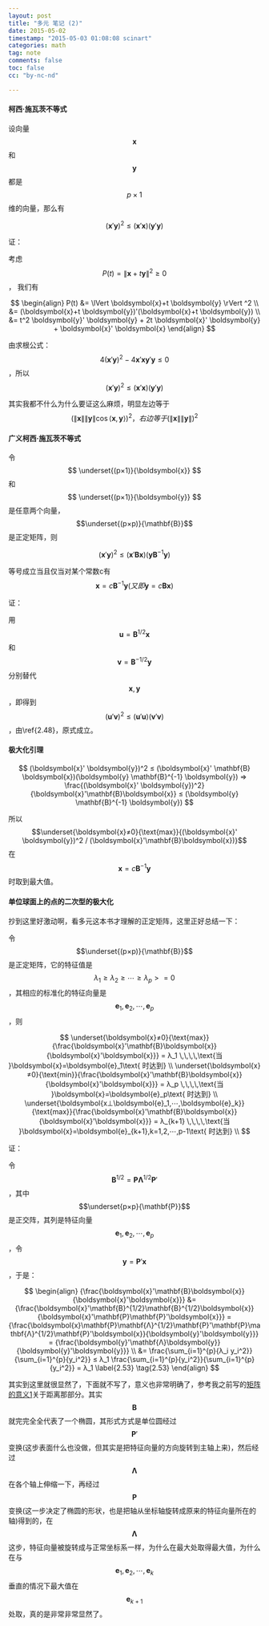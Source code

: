 ```yaml
---
layout: post
title: "多元 笔记 (2)"
date: 2015-05-02 
timestamp: "2015-05-03 01:08:08 scinart"
categories: math
tag: note
comments: false
toc: false
cc: "by-nc-nd"

---
```


#### 柯西·施瓦茨不等式

设向量$$\boldsymbol{x}$$和$$\boldsymbol{y}$$都是$$p×1$$维的向量，那么有

$$
(\boldsymbol{x}' \boldsymbol{y})^2 ≤ ( \boldsymbol{x}' \boldsymbol{x} ) ( \boldsymbol{y} ' \boldsymbol{y})
\label{2.48}
\tag{2.48}
$$

证：

考虑 $$ P(t) = \lVert \boldsymbol{x}+t \boldsymbol{y} \rVert ^2 ≥ 0 $$ ， 我们有

$$
\begin{align}
P(t) &= \lVert \boldsymbol{x}+t \boldsymbol{y} \rVert ^2 \\
     &= (\boldsymbol{x}+t \boldsymbol{y})'(\boldsymbol{x}+t \boldsymbol{y}) \\
     &= t^2 \boldsymbol{y}' \boldsymbol{y} + 2t \boldsymbol{x}' \boldsymbol{y} + \boldsymbol{x}' \boldsymbol{x}
\end{align}
$$

由求根公式：$$ 4 (\boldsymbol{x}' \boldsymbol{y})^2 - 4 \boldsymbol{x}' \boldsymbol{x} \boldsymbol{y}' \boldsymbol{y} ≤ 0 $$，所以 $$ (\boldsymbol{x}' \boldsymbol{y})^2 ≤ ( \boldsymbol{x}' \boldsymbol{x} ) ( \boldsymbol{y} ' \boldsymbol{y}) $$

其实我都不什么为什么要证这么麻烦，明显左边等于$$( \lVert \boldsymbol{x} \rVert \lVert \boldsymbol{y} \rVert \cos \langle \boldsymbol{x}, \boldsymbol{y}\rangle)^2，右边等于(\lVert \boldsymbol{x} \rVert \lVert \boldsymbol{y} \rVert)^2$$

#### 广义柯西·施瓦茨不等式

令 $$ \underset{(p×1)}{\boldsymbol{x}} $$ 和 $$ \underset{(p×1)}{\boldsymbol{y}} $$ 是任意两个向量，$$\underset{(p×p)}{\mathbf{B}}$$ 是正定矩阵，则

$$
(\boldsymbol{x}' \boldsymbol{y})^2 ≤ (\boldsymbol{x}' \mathbf{B} \boldsymbol{x})(\boldsymbol{y} \mathbf{B}^{-1} \boldsymbol{y})
\label{2.49}
\tag{2.49}
$$

等号成立当且仅当对某个常数c有 $$ \boldsymbol{x} = c \mathbf{B}^{-1} \boldsymbol{y} (又即 \boldsymbol{y}=c \mathbf{B} \boldsymbol{x})$$

证：

用 $$ \boldsymbol{u}=\mathbf{B}^{1/2} \boldsymbol{x} $$ 和 $$ \boldsymbol{v}=\mathbf{B}^{-1/2} \boldsymbol{y} $$ 分别替代 $$ \boldsymbol{x}, \boldsymbol{y}$$ ，即得到 $$(\boldsymbol{u}' \boldsymbol{v})^2 ≤ ( \boldsymbol{u}' \boldsymbol{u} ) ( \boldsymbol{v} ' \boldsymbol{v})$$，由\ref{2.48}，原式成立。

#### 极大化引理

$$
(\boldsymbol{x}' \boldsymbol{y})^2 ≤ (\boldsymbol{x}' \mathbf{B} \boldsymbol{x})(\boldsymbol{y} \mathbf{B}^{-1} \boldsymbol{y})
⇒ \frac{(\boldsymbol{x}' \boldsymbol{y})^2}{\boldsymbol{x}'\mathbf{B}\boldsymbol{x}} ≤ (\boldsymbol{y} \mathbf{B}^{-1} \boldsymbol{y})
$$

所以 $$\underset{\boldsymbol{x}≠0}{\text{max}}{(\boldsymbol{x}' \boldsymbol{y})^2 / (\boldsymbol{x}'\mathbf{B}\boldsymbol{x})}$$ 在 $$\boldsymbol{x}=c\mathbf{B}^{-1} \boldsymbol{y} $$时取到最大值。

#### 单位球面上的点的二次型的极大化

抄到这里好激动啊，看多元这本书才理解的正定矩阵，这里正好总结一下：

令$$\underset{(p×p)}{\mathbf{B}}$$是正定矩阵，它的特征值是 $$λ_1 ≥ λ_2 ≥ ⋯ ≥ λ_p >= 0$$，其相应的标准化的特征向量是$$ \boldsymbol{e}_1, \boldsymbol{e}_2, ⋯, \boldsymbol{e}_p$$，则


$$
\underset{\boldsymbol{x}≠0}{\text{max}}{\frac{\boldsymbol{x}'\mathbf{B}\boldsymbol{x}}{\boldsymbol{x}'\boldsymbol{x}}} = λ_1 \,\,\,\,\text{当 }\boldsymbol{x}=\boldsymbol{e}_1\text{ 时达到} \\
\underset{\boldsymbol{x}≠0}{\text{min}}{\frac{\boldsymbol{x}'\mathbf{B}\boldsymbol{x}}{\boldsymbol{x}'\boldsymbol{x}}} = λ_p \,\,\,\,\text{当 }\boldsymbol{x}=\boldsymbol{e}_p\text{ 时达到} \\
\underset{\boldsymbol{x⊥\boldsymbol{e}_1,⋯,\boldsymbol{e}_k}}{\text{max}}{\frac{\boldsymbol{x}'\mathbf{B}\boldsymbol{x}}{\boldsymbol{x}'\boldsymbol{x}}} = λ_{k+1} \,\,\,\,\text{当 }\boldsymbol{x}=\boldsymbol{e}_{k+1},k=1,2,⋯,p-1\text{ 时达到} \\
$$

证：

令$$\mathbf{B}^{1/2} = \mathbf{P}\mathbf{Λ}^{1/2}\mathbf{P}'$$，其中$$\underset{p×p}{\mathbf{P}}$$是正交阵，其列是特征向量$$ \boldsymbol{e}_1, \boldsymbol{e}_2,⋯,\boldsymbol{e}_p$$，令$$\boldsymbol{y}=\mathbf{P}'\boldsymbol{x}$$，于是：

$$
\begin{align}
{\frac{\boldsymbol{x}'\mathbf{B}\boldsymbol{x}}{\boldsymbol{x}'\boldsymbol{x}}} &=
{\frac{\boldsymbol{x}'\mathbf{B}^{1/2}\mathbf{B}^{1/2}\boldsymbol{x}}{\boldsymbol{x}'\mathbf{P}\mathbf{P}'\boldsymbol{x}}} =
{\frac{\boldsymbol{x}\mathbf{P}\mathbf{Λ}^{1/2}\mathbf{P}'\mathbf{P}\mathbf{Λ}^{1/2}\mathbf{P}'\boldsymbol{x}}{\boldsymbol{y}'\boldsymbol{y}}} =
{\frac{\boldsymbol{y}'\mathbf{Λ}\boldsymbol{y}}{\boldsymbol{y}'\boldsymbol{y}}} \\
&= \frac{\sum_{i=1}^{p}{λ_i y_i^2}}{\sum_{i=1}^{p}{y_i^2}} ≤ λ_1 \frac{\sum_{i=1}^{p}{y_i^2}}{\sum_{i=1}^{p}{y_i^2}} = λ_1
\label{2.53}
\tag{2.53}
\end{align}
$$

其实到这里就很显然了，下面就不写了，意义也非常明确了，参考我之前写的[矩阵的意义1](/math/2015/01/18/Matrix-note-1/)关于距离那部分。其实$$\mathbf{B}$$就完完全全代表了一个椭圆，其形式方式是单位圆经过$$\mathbf{P}'$$变换(这步表面什么也没做，但其实是把特征向量的方向旋转到主轴上来)，然后经过$$\mathbf{Λ}$$在各个轴上伸缩一下，再经过$$\mathbf{P}$$变换(这一步决定了椭圆的形状，也是把轴从坐标轴旋转成原来的特征向量所在的轴)得到的，在$$\mathbf{Λ}$$这步，特征向量被旋转成与正常坐标系一样，为什么在最大处取得最大值，为什么在与$$\boldsymbol{e}_1, \boldsymbol{e}_2,⋯,\boldsymbol{e}_k$$垂直的情况下最大值在$$\boldsymbol{e}_{k+1}$$处取，真的是非常非常显然了。


